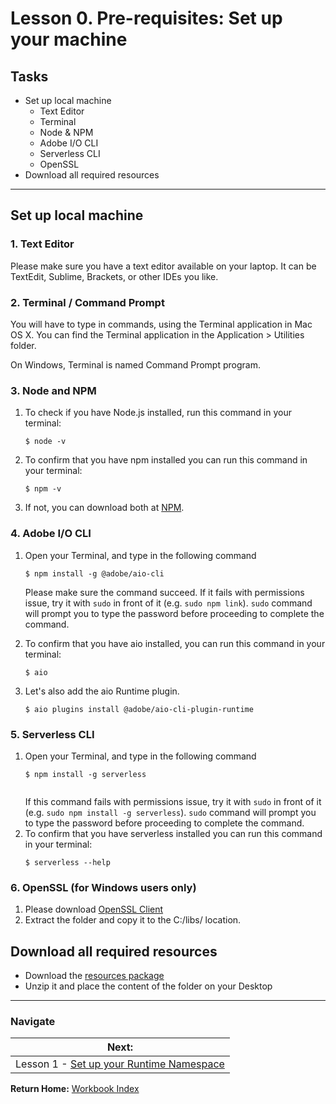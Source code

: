 # Lesson 0. Pre-requisites: Set up your machine

## Tasks

- Set up local machine
    - Text Editor
    - Terminal
    - Node & NPM
    - Adobe I/O CLI
    - Serverless CLI
    - OpenSSL
- Download all required resources

---
## Set up local machine

### 1. Text Editor
Please make sure you have a text editor available on your laptop. It can be TextEdit, Sublime, Brackets, or other IDEs you like.

### 2. Terminal / Command Prompt
You will have to type in commands, using the Terminal application in Mac OS X. You can find the Terminal application in the Application > Utilities folder.

On Windows, Terminal is named Command Prompt program.


### 3. Node and NPM

1. To check if you have Node.js installed, run this command in your terminal:
    ```
    $ node -v
    ```
1. To confirm that you have npm installed you can run this command in your terminal:
    ```
    $ npm -v
    ```
1. If not, you can download both at [NPM](https://nodejs.org/en/).
      
### 4. Adobe I/O CLI

1. Open your Terminal, and type in the following command
    ```
    $ npm install -g @adobe/aio-cli
    ```
    Please make sure the command succeed. If it fails with permissions issue, try it with `sudo` in front of it (e.g. `sudo npm link`). `sudo` command will prompt you to type the password before proceeding to complete the command.
    
1. To confirm that you have aio installed, you can run this command in your terminal:
    ```
    $ aio
    ```

1. Let's also add the aio Runtime plugin. 
    ```
    $ aio plugins install @adobe/aio-cli-plugin-runtime
    ```

### 5. Serverless CLI

1. Open your Terminal, and type in the following command
    ```
    $ npm install -g serverless
  
    ```
    If this command fails with permissions issue, try it with `sudo` in front of it (e.g. `sudo npm install -g serverless`). `sudo` command will prompt you to type the password before proceeding to complete the command.
1. To confirm that you have serverless installed you can run this command in your terminal:
    ```
    $ serverless --help
    ```
    
### 6. OpenSSL (for Windows users only)

1. Please download [OpenSSL Client](https://bintray.com/vszakats/generic/download_file?file_path=openssl-1.1.1-win64-mingw.zip)
1. Extract the folder and copy it to the C:/libs/ location.

  
## Download all required resources

- Download the [resources package](../resources.zip)
- Unzip it and place the content of the folder on your Desktop

---

### Navigate

| **Next:**                                                        |
| ---------------------------------------------------------------- |
| Lesson 1 - [Set up your Runtime Namespace](chapter-1.md) |

**Return Home:** [Workbook Index](../README.md)
